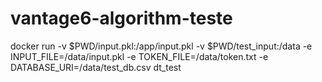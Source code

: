 # vantage6-algorithm-teste


docker run -v $PWD/input.pkl:/app/input.pkl -v $PWD/test_input:/data -e INPUT_FILE=/data/input.pkl -e TOKEN_FILE=/data/token.txt -e DATABASE_URI=/data/test_db.csv dt_test
